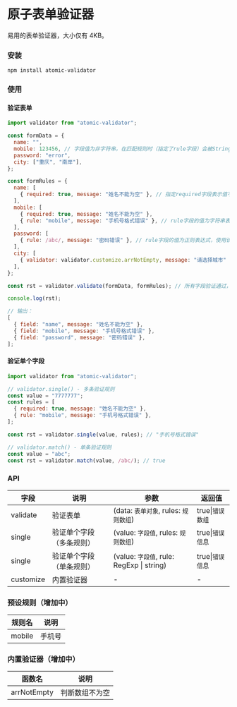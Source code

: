 # 原子表单验证器

易用的表单验证器，大小仅有 4KB。

### 安装

```shell
npm install atomic-validator
```

### 使用

#### 验证表单

```javascript
import validator from "atomic-validator";

const formData = {
  name: "",
  mobile: 123456, // 字段值为非字符串，在匹配规则时（指定了rule字段）会被String()强制转换为字符串
  password: "error",
  city: ["重庆", "南岸"],
};

const formRules = {
  name: [
    { required: true, message: "姓名不能为空" }, // 指定required字段表示值不能为空，故对number和boolean类型无效
  ],
  mobile: [
    { required: true, message: "姓名不能为空" },
    { rule: "mobile", message: "手机号格式错误" }, // rule字段的值为字符串表示预设规则名
  ],
  password: [
    { rule: /abc/, message: "密码错误" }, // rule字段的值为正则表达式，使用该自定义正则表达式匹配
  ],
  city: [
    { validator: validator.customize.arrNotEmpty, message: "请选择城市" }, // 内置验证器。可自定义验证器函数，参数为字段值，返回boolean值
  ],
};

const rst = validator.validate(formData, formRules); // 所有字段验证通过，则返回true，否则返回错误数组

console.log(rst);

// 输出：
[
  { field: "name", message: "姓名不能为空" },
  { field: "mobile", message: "手机号格式错误" },
  { field: "password", message: "密码错误" },
];
```

#### 验证单个字段

```javascript
import validator from "atomic-validator";

// validator.single() - 多条验证规则
const value = "7777777";
const rules = [
  { required: true, message: "姓名不能为空" },
  { rule: "mobile", message: "手机号格式错误" },
];

const rst = validator.single(value, rules); // "手机号格式错误"

// validator.match() - 单条验证规则
const value = "abc";
const rst = validator.match(value, /abc/); // true
```

### API

| 字段      | 说明                     | 参数                                      | 返回值           |
| --------- | ------------------------ | ----------------------------------------- | ---------------- |
| validate  | 验证表单                 | (data: `表单对象`, rules: `规则数组`)      | true\|`错误数组` |
| single    | 验证单个字段（多条规则） | (value: `字段值`, rules: `规则数组`)       | true\|`错误信息` |
| single    | 验证单个字段（单条规则） | (value: `字段值`, rule: RegExp \| string) | true\|`错误信息` |
| customize | 内置验证器               | -                                         | -                |

### 预设规则（增加中）

| 规则名 | 说明   |
| ------ | ------ |
| mobile | 手机号 |

### 内置验证器（增加中）

| 函数名      | 说明           |
| ----------- | -------------- |
| arrNotEmpty | 判断数组不为空 |
